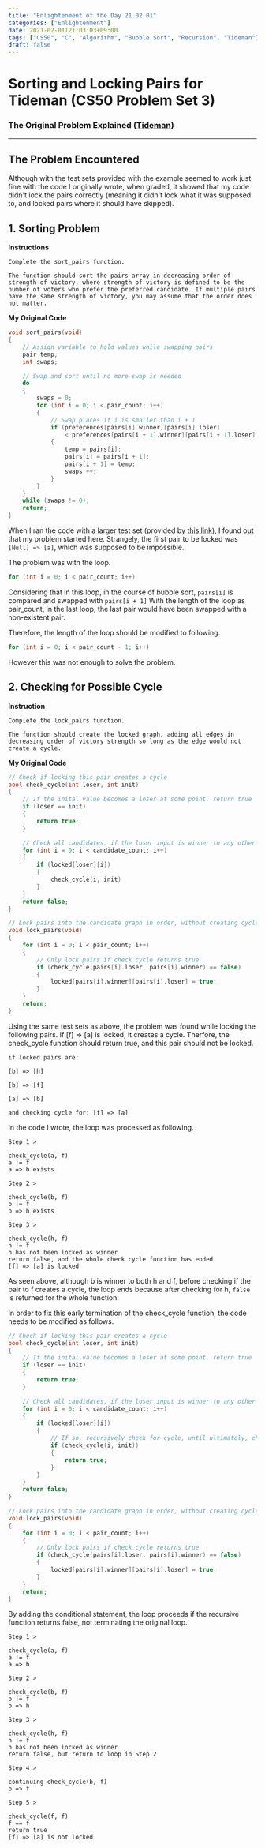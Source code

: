 ```yaml
---
title: "Enlightenment of the Day 21.02.01"
categories: ["Enlightenment"]
date: 2021-02-01T21:03:03+09:00
tags: ["CS50", "C", "Algorithm", "Bubble Sort", "Recursion", "Tideman"]
draft: false
---
```


# Sorting and Locking Pairs for Tideman (CS50 Problem Set 3)

### The Original Problem Explained ([Tideman](https://cs50.harvard.edu/x/2021/psets/3/tideman/))

----

## The Problem Encountered

Although with the test sets provided with the example seemed to work just fine with the code I originally wrote, when graded, it showed that my code didn't lock the pairs correctly (meaning it didn't lock what it was supposed to, and locked pairs where it should have skipped).

## 1. Sorting Problem

**Instructions**

    Complete the sort_pairs function.

    The function should sort the pairs array in decreasing order of strength of victory, where strength of victory is defined to be the number of voters who prefer the preferred candidate. If multiple pairs have the same strength of victory, you may assume that the order does not matter.

**My Original Code**

``` C
void sort_pairs(void)
{
    // Assign variable to hold values while swapping pairs
    pair temp;
    int swaps;

    // Swap and sort until no more swap is needed
    do
    {
        swaps = 0;
        for (int i = 0; i < pair_count; i++)
        {
            // Swap places if i is smaller than i + 1
            if (preferences[pairs[i].winner][pairs[i].loser] 
                < preferences[pairs[i + 1].winner][pairs[i + 1].loser])
            {
                temp = pairs[i];
                pairs[i] = pairs[i + 1];
                pairs[i + 1] = temp;
                swaps ++;
            }
        }
    }
    while (swaps != 0);
    return;
}
```

When I ran the code with a larger test set (provided by [this link](https://gist.github.com/nicknapoli82/2379634e87f24399ed1ed12c4c2e8c9a#file-tideman_test-txt)), I found out that my problem started here. Strangely, the first pair to be locked was `[Null] => [a]`, which was supposed to be impossible.

The problem was with the loop.
``` C
for (int i = 0; i < pair_count; i++)
```
Considering that in this loop, in the course of bubble sort, `pairs[i]` is compared and swapped with `pairs[i + 1]` With the length of the loop as pair_count, in the last loop, the last pair would have been swapped with a non-existent pair. 

Therefore, the length of the loop should be modified to following.

```C
for (int i = 0; i < pair_count - 1; i++)
```

However this was not enough to solve the problem.

## 2. Checking for Possible Cycle

**Instruction**

    Complete the lock_pairs function.

    The function should create the locked graph, adding all edges in decreasing order of victory strength so long as the edge would not create a cycle.

**My Original Code**

```C
// Check if locking this pair creates a cycle
bool check_cycle(int loser, int init)
{
    // If the inital value becomes a loser at some point, return true
    if (loser == init)
    {
        return true;
    }

    // Check all candidates, if the loser input is winner to any other candidate
    for (int i = 0; i < candidate_count; i++)
    {
        if (locked[loser][i])
        {
            check_cycle(i, init)
        }
    }
    return false;
}

// Lock pairs into the candidate graph in order, without creating cycles
void lock_pairs(void)
{
    for (int i = 0; i < pair_count; i++)
    {
        // Only lock pairs if check cycle returns true
        if (check_cycle(pairs[i].loser, pairs[i].winner) == false)
        {
            locked[pairs[i].winner][pairs[i].loser] = true;
        }
    }
    return;
}
```

Using the same test sets as above, the problem was found while locking the following pairs. If [f] => [a] is locked, it creates a cycle. Therfore, the check_cycle function should return true, and this pair should not be locked.

    if locked pairs are:

    [b] => [h]

    [b] => [f]

    [a] => [b]

    and checking cycle for: [f] => [a]

In the code I wrote, the loop was processed as following.

`Step 1 >` 

    check_cycle(a, f)
    a != f
    a => b exists

`Step 2 >`

    check_cycle(b, f)
    b != f
    b => h exists

`Step 3 >` 

    check_cycle(h, f)
    h != f
    h has not been locked as winner
    return false, and the whole check cycle function has ended
    [f] => [a] is locked

As seen above, although b is winner to both h and f, before checking if the pair to f creates a cycle, the loop ends because after checking for h, `false` is returned for the whole function.

In order to fix this early termination of the check_cycle function, the code needs to be modified as follows.

``` C
// Check if locking this pair creates a cycle
bool check_cycle(int loser, int init)
{
    // If the inital value becomes a loser at some point, return true
    if (loser == init)
    {
        return true;
    }

    // Check all candidates, if the loser input is winner to any other candidate
    for (int i = 0; i < candidate_count; i++)
    {
        if (locked[loser][i])
        {
            // If so, recursively check for cycle, until ultimately, check_cycle reaches true or false
            if (check_cycle(i, init))
            {
                return true;
            }
        }
    }
    return false;
}

// Lock pairs into the candidate graph in order, without creating cycles
void lock_pairs(void)
{
    for (int i = 0; i < pair_count; i++)
    {
        // Only lock pairs if check cycle returns true
        if (check_cycle(pairs[i].loser, pairs[i].winner) == false)
        {
            locked[pairs[i].winner][pairs[i].loser] = true;
        }
    }
    return;
}
```

By adding the conditional statement, the loop proceeds if the recursive function returns false, not terminating the original loop.

`Step 1 >` 

    check_cycle(a, f)
    a != f
    a => b

`Step 2 >`

    check_cycle(b, f)
    b != f
    b => h

`Step 3 >` 

    check_cycle(h, f)
    h != f
    h has not been locked as winner
    return false, but return to loop in Step 2

`Step 4 >` 

    continuing check_cycle(b, f)
    b => f

`Step 5 >` 

    check_cycle(f, f)
    f == f
    return true
    [f] => [a] is not locked